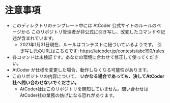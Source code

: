 # 注意事項

* このディレクトリのテンプレート中には AtCoder 公式サイトのルールのページから
  このリポジトリ管理者が非公式に引き写し、改変したコマンドや記述が含まれています。
  * 2021年1月31日現在、ルールはコンテストに紐づいているようです。
    引き写し元のURLはこちらです: https://atcoder.jp/contests/abc190/rules
* 各コマンドは未検証です。あなたの環境に合わせて修正して使ってください。
* AtCoder が仕様を変更した場合、動作しなくなる可能性があります。
* このリポジトリの内容について、
  **いかなる場合であっても、決してAtCoder社へ問い合わせないでください。**
  * AtCoder社はこのリポジトリを関知していません。問い合わせはAtCoder社の業務の妨げになる恐れがあります。
